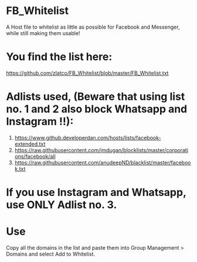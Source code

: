 # FB_Whitelist

A Host file to whitelist as little as possible for Facebook and Messenger, while still making them usable!

# You find the list here:
https://github.com/zlatco/FB_Whitelist/blob/master/FB_Whitelist.txt

# Adlists used, (Beware that using list no. 1 and 2 also block Whatsapp and Instagram !!):
1) https://www.github.developerdan.com/hosts/lists/facebook-extended.txt
2) https://raw.githubusercontent.com/jmdugan/blocklists/master/corporations/facebook/all
3) https://raw.githubusercontent.com/anudeepND/blacklist/master/facebook.txt

# If you use Instagram and Whatsapp, use ONLY Adlist no. 3.


# Use

Copy all the domains in the list and paste them into Group Management > Domains and select Add to Whitelist.
